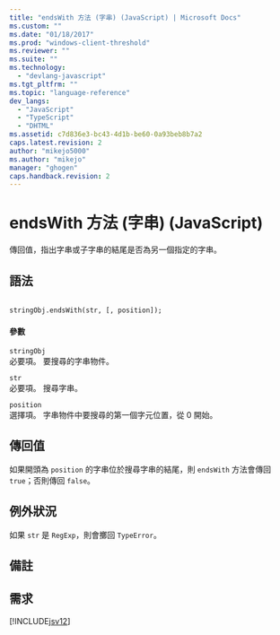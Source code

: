 ```yaml
---
title: "endsWith 方法 (字串) (JavaScript) | Microsoft Docs"
ms.custom: ""
ms.date: "01/18/2017"
ms.prod: "windows-client-threshold"
ms.reviewer: ""
ms.suite: ""
ms.technology: 
  - "devlang-javascript"
ms.tgt_pltfrm: ""
ms.topic: "language-reference"
dev_langs: 
  - "JavaScript"
  - "TypeScript"
  - "DHTML"
ms.assetid: c7d836e3-bc43-4d1b-be60-0a93beb8b7a2
caps.latest.revision: 2
author: "mikejo5000"
ms.author: "mikejo"
manager: "ghogen"
caps.handback.revision: 2
---
```

# endsWith 方法 (字串) (JavaScript)
傳回值，指出字串或子字串的結尾是否為另一個指定的字串。  
  
## 語法  
  
```vb  
  
stringObj.endsWith(str, [, position]);  
```  
  
#### 參數  
 `stringObj`  
 必要項。  要搜尋的字串物件。  
  
 `str`  
 必要項。  搜尋字串。  
  
 `position`  
 選擇項。  字串物件中要搜尋的第一個字元位置，從 0 開始。  
  
## 傳回值  
 如果開頭為 `position` 的字串位於搜尋字串的結尾，則 `endsWith` 方法會傳回 `true`；否則傳回 `false`。  
  
## 例外狀況  
 如果 `str` 是 `RegExp`，則會擲回 `TypeError`。  
  
## 備註  
  
## 需求  
 [!INCLUDE[jsv12](../../javascript/reference/includes/jsv12-md.md)]